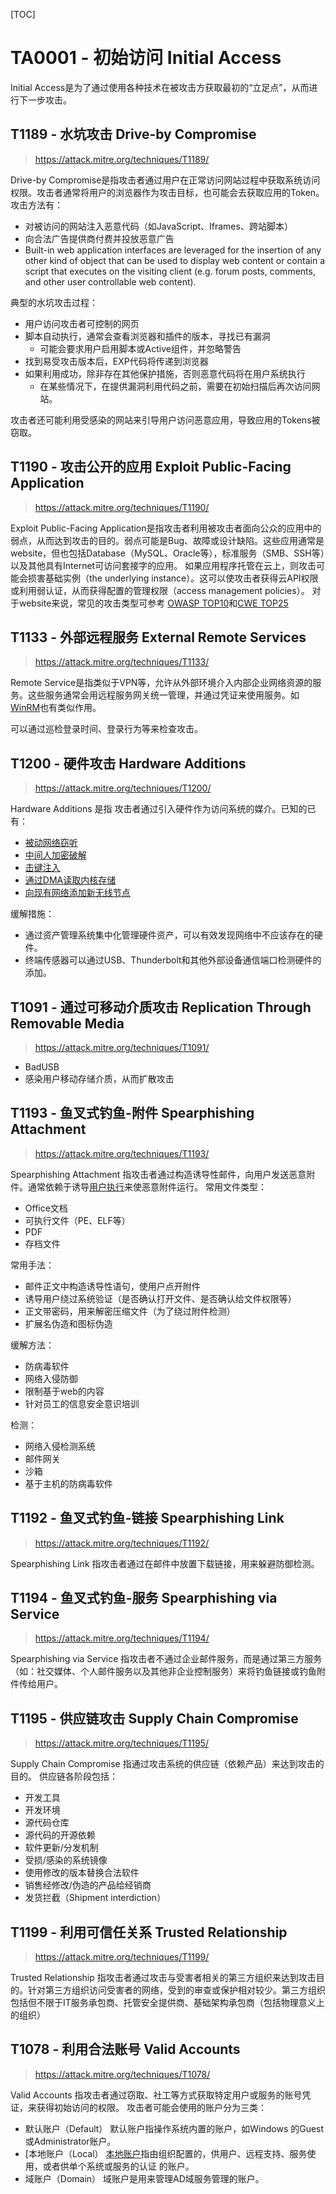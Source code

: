 [TOC]

# TA0001 - 初始访问 Initial Access
Initial Access是为了通过使用各种技术在被攻击方获取最初的“立足点”，从而进行下一步攻击。


## T1189 - 水坑攻击 Drive-by Compromise
> https://attack.mitre.org/techniques/T1189/

Drive-by Compromise是指攻击者通过用户在正常访问网站过程中获取系统访问权限。攻击者通常将用户的浏览器作为攻击目标，也可能会去获取应用的Token。
攻击方法有：

* 对被访问的网站注入恶意代码（如JavaScript、Iframes、跨站脚本）
* 向合法广告提供商付费并投放恶意广告
* Built-in web application interfaces are leveraged for the insertion of any other kind of object that can be used to display web content or contain a script that executes on the visiting client (e.g. forum posts, comments, and other user controllable web content).

典型的水坑攻击过程：

* 用户访问攻击者可控制的网页
* 脚本自动执行，通常会查看浏览器和插件的版本，寻找已有漏洞
  * 可能会要求用户启用脚本或Active组件，并忽略警告
* 找到易受攻击版本后，EXP代码将传递到浏览器
* 如果利用成功，除非存在其他保护措施，否则恶意代码将在用户系统执行
  * 在某些情况下，在提供漏洞利用代码之前，需要在初始扫描后再次访问网站。

攻击者还可能利用受感染的网站来引导用户访问恶意应用，导致应用的Tokens被窃取。


## T1190 - 攻击公开的应用 Exploit Public-Facing Application
> https://attack.mitre.org/techniques/T1190/

Exploit Public-Facing Application是指攻击者利用被攻击者面向公众的应用中的弱点，从而达到攻击的目的。弱点可能是Bug、故障或设计缺陷。这些应用通常是website，但也包括Database（MySQL、Oracle等），标准服务（SMB、SSH等）以及其他具有Internet可访问套接字的应用。
如果应用程序托管在云上，则攻击可能会损害基础实例（the underlying instance）。这可以使攻击者获得云API权限或利用弱认证，从而获得配置的管理权限（access management policies）。
对于website来说，常见的攻击类型可参考 [OWASP TOP10](https://www.owasp.org/index.php/Category:OWASP_Top_Ten_Project)和[CWE TOP25](https://cwe.mitre.org/top25/index.html)


## T1133 - 外部远程服务 External Remote Services
> https://attack.mitre.org/techniques/T1133/

Remote Service是指类似于VPN等，允许从外部环境介入内部企业网络资源的服务。这些服务通常会用远程服务网关统一管理，并通过凭证来使用服务。如[WinRM](https://attack.mitre.org/techniques/T1028/)也有类似作用。

可以通过巡检登录时间、登录行为等来检查攻击。



## T1200 - 硬件攻击 Hardware Additions
> https://attack.mitre.org/techniques/T1200/

Hardware Additions 是指 攻击者通过引入硬件作为访问系统的媒介。已知的已有：
* [被动网络窃听](https://ossmann.blogspot.com/2011/02/throwing-star-lan-tap.html)
* [中间人加密破解](http://www.bsidesto.ca/2015/slides/Weapons_of_a_Penetration_Tester.pptx)
* [击键注入](https://www.hak5.org/blog/main-blog/stealing-files-with-the-usb-rubber-ducky-usb-exfiltration-explained)
* [通过DMA读取内核存储](https://www.youtube.com/watch?v=fXthwl6ShOg)
* [向现有网络添加新无线节点](https://arstechnica.com/information-technology/2012/03/the-pwn-plug-is-a-little-white-box-that-can-hack-your-network/)

缓解措施：
* 通过资产管理系统集中化管理硬件资产，可以有效发现网络中不应该存在的硬件。
* 终端传感器可以通过USB、Thunderbolt和其他外部设备通信端口检测硬件的添加。


## T1091 - 通过可移动介质攻击 Replication Through Removable Media
> https://attack.mitre.org/techniques/T1091/

* BadUSB
* 感染用户移动存储介质，从而扩散攻击

## T1193 - 鱼叉式钓鱼-附件 Spearphishing Attachment
> https://attack.mitre.org/techniques/T1193/

Spearphishing Attachment 指攻击者通过构造诱导性邮件，向用户发送恶意附件。通常依赖于诱导[用户执行](https://attack.mitre.org/techniques/T1204/)来使恶意附件运行。
常用文件类型：
* Office文档
* 可执行文件（PE、ELF等）
* PDF
* 存档文件


常用手法：
* 邮件正文中构造诱导性语句，使用户点开附件
* 诱导用户绕过系统验证（是否确认打开文件、是否确认给文件权限等）
* 正文带密码，用来解密压缩文件（为了绕过附件检测）
* 扩展名伪造和图标伪造

缓解方法：
* 防病毒软件
* 网络入侵防御
* 限制基于web的内容
* 针对员工的信息安全意识培训

检测：
* 网络入侵检测系统
* 邮件网关
* 沙箱
* 基于主机的防病毒软件

## T1192 - 鱼叉式钓鱼-链接 Spearphishing Link
> https://attack.mitre.org/techniques/T1192/

Spearphishing Link 指攻击者通过在邮件中放置下载链接，用来躲避防御检测。


## T1194 - 鱼叉式钓鱼-服务 Spearphishing via Service
> https://attack.mitre.org/techniques/T1194/

Spearphishing via Service 指攻击者不通过企业邮件服务，而是通过第三方服务（如：社交媒体、个人邮件服务以及其他非企业控制服务）来将钓鱼链接或钓鱼附件传给用户。


## T1195 - 供应链攻击 Supply Chain Compromise
> https://attack.mitre.org/techniques/T1195/

Supply Chain Compromise 指通过攻击系统的供应链（依赖产品）来达到攻击的目的。
供应链各阶段包括：
* 开发工具
* 开发环境
* 源代码仓库
* 源代码的开源依赖
* 软件更新/分发机制
* 受损/感染的系统镜像
* 使用修改的版本替换合法软件
* 销售经修改/伪造的产品给经销商
* 发货拦截（Shipment interdiction）


## T1199 - 利用可信任关系 Trusted Relationship
> https://attack.mitre.org/techniques/T1199/

Trusted Relationship 指攻击者通过攻击与受害者相关的第三方组织来达到攻击目的。针对第三方组织访问受害者的网络，受到的审查或保护相对较少。第三方组织包括但不限于IT服务承包商、托管安全提供商、基础架构承包商（包括物理意义上的组织）


## T1078 - 利用合法账号 Valid Accounts
> https://attack.mitre.org/techniques/T1078/

Valid Accounts 指攻击者通过窃取、社工等方式获取特定用户或服务的账号凭证，来获得初始访问的权限。
攻击者可能会使用的账户分为三类：
* 默认账户（Default）
  默认账户指操作系统内置的账户，如Windows 的Guest或Administrator账户。
* [本地账户（Local）
  [本地账户](https://docs.microsoft.com/en-us/windows/security/identity-protection/access-control/local-accounts)指由组织配置的，供用户、远程支持、服务使用，或者供单个系统或服务的认证 的账户。
* 域账户（Domain）
  域账户是用来管理AD域服务管理的账户。